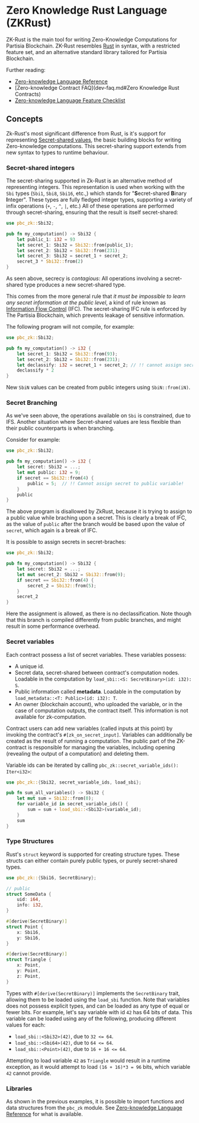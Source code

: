 # Zero Knowledge Rust Language (ZKRust)

ZK-Rust is the main tool for writing Zero-Knowledge Computations for Partisia
Blockchain. ZK-Rust resembles [Rust](https://rust-lang.com) in syntax, with
a restricted feature set, and an alternative standard library tailored for
Partisia Blockchain.

Further reading:

- [Zero-knowledge Language Reference](../smart-contracts/zk-rust-reference.md)
- [Zero-knowledge Contract FAQ](dev-faq.md#Zero Knowledge Rust Contracts)
- [Zero-knowledge Language Feature Checklist](../smart-contracts/zk-language-features.md)

## Concepts

Zk-Rust's most significant difference from Rust, is it's support for
representing [Secret-shared values](https://en.wikipedia.org/wiki/Secret_sharing),
the basic building blocks for writing Zero-knowledge computations.
This secret-sharing support extends from new syntax to types to runtime behaviour.

### Secret-shared integers

The secret-sharing supported in Zk-Rust is an alternative method of
representing integers. This representation is used when working with the `Sbi`
types (`Sbi1`, `Sbi8`, `Sbi16`, etc.,) which stands for "**S**ecret-shared
**B**inary **I**nteger".  These types are fully fledged integer types,
supporting a variety of infix operations (`+`, `-`, `^`, `|`, etc.) All of
these operations are performed through secret-sharing, ensuring that the result
is itself secret-shared:

```rust
use pbc_zk::Sbi32;

pub fn my_computation() -> Sbi32 {
    let public_1: i32 = 93
    let secret_1: Sbi32 = Sbi32::from(public_1);
    let secret_2: Sbi32 = Sbi32::from(231);
    let secret_3: Sbi32 = secret_1 + secret_2;
    secret_3 * Sbi32::from(2)
}
```

As seen above, secrecy is _contagious_: All operations involving
a secret-shared type produces a new secret-shared type.

This comes from the more general rule that _it must be impossible to learn any
secret information at the public level_, a kind of rule known as [Information Flow
Control](https://en.wikipedia.org/wiki/Information_flow_(information_theory))
(IFC). The secret-sharing IFC rule is enforced by The Partisia Blockchain,
which prevents leakage of sensitive information.

The following program will not compile, for example:

```rust
use pbc_zk::Sbi32;

pub fn my_computation() -> i32 {
    let secret_1: Sbi32 = Sbi32::from(93);
    let secret_2: Sbi32 = Sbi32::from(231);
    let declassify: i32 = secret_1 + secret_2; // !! cannot assign secret to public variable!
    declassify * 2
}
```

New `SbiN` values can be created from public integers using `SbiN::from(iN)`.

### Secret Branching

As we've seen above, the operations available on `Sbi` is constrained, due to
IFS. Another situation where Secret-shared values are less flexible than their
public counterparts is when branching.

Consider for example:

```rust
use pbc_zk::Sbi32;

pub fn my_computation() -> i32 {
    let secret: Sbi32 = ...;
    let mut public: i32 = 9;
    if secret == Sbi32::from(4) {
        public = 5;  // !! Cannot assign secret to public variable!
    }
    public
}
```

The above program is disallowed by ZkRust, because it is trying to assign to
a public value while braching upon a secret. This is clearly a break of IFC,
as the value of `public` after the branch would be based upon the value of
`secret`, which again is a break of IFC.

It is possible to assign secrets in secret-braches:

```rust
use pbc_zk::Sbi32;

pub fn my_computation() -> Sbi32 {
    let secret: Sbi32 = ...;
    let mut secret_2: Sbi32 = Sbi32::from(9);
    if secret == Sbi32::from(4) {
        secret_2 = Sbi32::from(5);
    }
    secret_2
}
```

Here the assignment is allowed, as there is no declassification. Note though
that this branch is compiled differently from public branches, and might result
in some performance overhead.

### Secret variables

Each contract possess a list of secret variables. These variables possess:

- A unique id.
- Secret data, secret-shared between contract's computation nodes. Loadable in
  the computation by `load_sbi::<S: SecretBinary>(id: i32): S`.
- Public information called __metadata__. Loadable in the computation by
  `load_metadata::<T: Public>(id: i32): T`.
- An owner (blockchain account), who uploaded the variable, or in the case of
  computation outputs, the contract itself. This information is not available for zk-computation.

Contract users can add new variables (called inputs at this point) by invoking
the contract's `#[zk_on_secret_input]`.  Variables can additionally be created
as the result of running a computation. The public part of the ZK-contract is
responsible for managing the variables, including opening (revealing the
output of a computation) and deleting them.

Variable ids can be iterated by calling `pbc_zk::secret_variable_ids(): Iter<i32>`:

```rust
use pbc_zk::{Sbi32, secret_variable_ids, load_sbi};

pub fn sum_all_variables() -> Sbi32 {
    let mut sum = Sbi32::from(0);
    for variable_id in secret_variable_ids() {
        sum = sum + load_sbi::<Sbi32>(variable_id);
    }
    sum
}
```

### Type Structures

Rust's `struct` keyword is supported for creating structure types. These
structs can either contain purely public types, or purely secret-shared types.

```rust
use pbc_zk::{Sbi16, SecretBinary};

// public
struct SomeData {
    uid: i64,
    info: i32,
}

#[derive(SecretBinary)]
struct Point {
    x: Sbi16,
    y: Sbi16,
}

#[derive(SecretBinary)]
struct Triangle {
    x: Point,
    y: Point,
    z: Point,
}
```

Types with `#[derive(SecretBinary)]` implements the `SecretBinary` trait,
allowing them to be loaded using the `load_sbi` function. Note that variables
does not possess explicit types, and can be loaded as any type of equal or
fewer bits. For example, let's say variable with id `42` has 64 bits of data.
This variable can be loaded using any of the following, producing different
values for each:

- `load_sbi::<Sbi32>(42)`, due to `32 <= 64`.
- `load_sbi::<Sbi64>(42)`, due to `64 <= 64`.
- `load_sbi::<Point>(42)`, due to `16 + 16 <= 64`.

Attempting to load variable `42` as `Triangle` would result in a runtime
exception, as it would attempt to load `(16 + 16)*3 = 96` bits, which variable
`42` cannot provide.

### Libraries

As shown in the previous examples, it is possible to import functions and data
structures from the `pbc_zk` module. See [Zero-knowledge Language
Reference](../smart-contracts/zk-rust-reference.md) for what is available.

